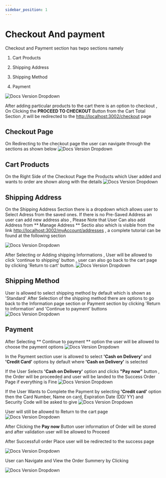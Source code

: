 ```yaml
---
sidebar_position: 1
---
```


# Checkout And payment

Checkout and Payment section has twpo sections namely

1. Cart Products

2. Shipping Address

3. Shipping Method

4. Payment

![Docs Version Dropdown](../img/checkout-page/checkout_8.png)

After adding particular products to the cart there is an option to checkout , On Clicking the **PROCEED TO CHECKOUT** Button from the Cart Total Section ,it will be redirected to the [http://localhost:3002/checkout](http://localhost:3002/checkout) page

## Checkout Page

On Redirecting to the checkout page the user can navigate through the sections as shown below
![Docs Version Dropdown](../img/checkout-page/checkout_p.png)

## Cart Products

On the Right Side of the Checkout Page the Products which User added and wants to order are shown along with the details
![Docs Version Dropdown](../img/checkout-page/cart_totals.png)

## Shipping Address

On the Shipping Address Section there is a dropdown which allows user to Select Adress from the saved ones. If there is no Pre-Saved Address an user can add new address also , Please Note that User Can also add Address from
** Manage Address ** Sectio also which is visible from the link
[http://localhost:3002/myAccount/addresses](http://localhost:3002/myAccount/addresses) , a complete tutorial can be found at the following section

![Docs Version Dropdown](../img/checkout-page/checkout_4.png)

After Selecting or Adding shipping Informations , User will be allowed to click 'continue to shipping' button , user can also go back to the cart page by clicking 'Return to cart' button.
![Docs Version Dropdown](../img/checkout-page/checkout_7.png)

## Shipping Method

User is allowed to select shipping method by default which is shown as 'Standard'
After Selection of the shipping method there are options to go back to the Information page section or Payment section by clicking 'Return to information' and 'Continue to payment' buttons
![Docs Version Dropdown](../img/checkout-page/checkout_2.png)

## Payment

After Selecting ** Continue to payment ** option the user will be allowed to choose the payment options
![Docs Version Dropdown](../img/checkout-page/ctp.png)

In the Payment section user is allowed to select **'Cash on Delivery'** and **'Credit Card'** options by default where **'Cash on Delivery'** is selected

If the User Selects **'Cash on Delivery'** option and clicks **"Pay now"** button , the Order will be proceeded and user will be landed to the Success Order Page if everything is Fine
![Docs Version Dropdown](../img/checkout-page/checkout_pcod.png)

If the User Wants to Complete the Payment by selecting **'Credit card'** option then the Card Number, Name on card, Expiration Date (DD/ YY) and Security Code will be asked to give
![Docs Version Dropdown](../img/checkout-page/checkout_pn.png)

User will still be allowed to Return to the cart page
![Docs Version Dropdown](../img/checkout-page/checkout_7.png)

After Clicking the **Pay now** Button user information of Order will be stored and after validation user will be allowed to Proceed

After Successfull order Place user will be redirected to the success page

![Docs Version Dropdown](../img/checkout-page/order_success.png)

User can Navigate and View the Order Summery by Clicking

![Docs Version Dropdown](../img/checkout-page/order_s.png)
